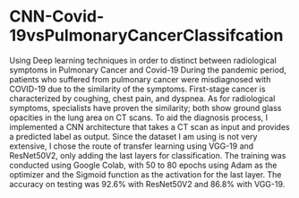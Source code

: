 # CNN-Covid-19vsPulmonaryCancerClassifcation
Using Deep learning techniques  in order to distinct between radiological symptoms in Pulmonary Cancer and Covid-19
During the pandemic period, patients who suffered from pulmonary cancer were misdiagnosed with COVID-19 due to the similarity of the symptoms. First-stage cancer is characterized by coughing, chest pain, and dyspnea. As for radiological symptoms, specialists have proven the similarity; both show ground glass opacities in the lung area on CT scans. To aid the diagnosis process, I implemented a CNN architecture that takes a CT scan as input and provides a predicted label as output. Since the dataset I am using is not very extensive, I chose the route of transfer learning using VGG-19 and ResNet50V2, only adding the last layers for classification. The training was conducted using Google Colab, with 50 to 80 epochs using Adam as the optimizer and the Sigmoid function as the activation for the last layer. The accuracy on testing was 92.6% with ResNet50V2 and 86.8% with VGG-19.

